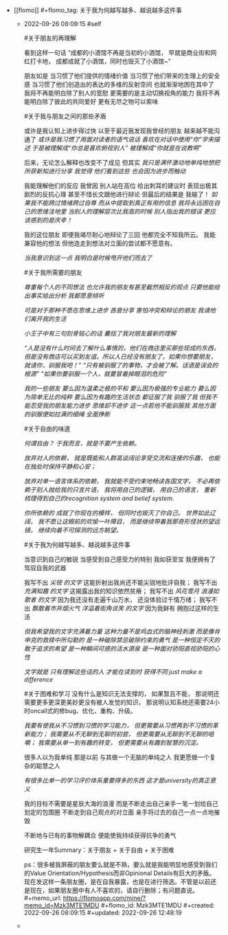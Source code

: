 - [[flomo]]
  #+flomo_tag: 关于我为何越写越多、越说越多这件事
	- 2022-09-26 08:09:15
	   #self
	  
	  
	  #关于朋友的再理解
	  
	  看到这样一句话
	  “成都的小酒馆不再是当初的小酒馆，
	  早就是商业街和网红打卡地，
	  成都成就了小酒馆，同时也毁灭了小酒馆~”
	  
	  朋友如是
	  当习惯了他们提供的情绪价值
	  当习惯了他们带来的生理上的安全感
	  当习惯了他们创造出的表达的多维的反射空间
	  也就渐渐地困在其中了
	  我将不再能明白除了别人的宽慰
	  更需要的是主动切换视角的能力
	  我将不再能明白除了彼此的共同爱好
	  更有无尽之物可以索味
	  
	  
	  #关于我与朋友之间的那些矛盾
	  
	  或许是我认知上进步得过快
	  以至于最近我发现我曾经的朋友
	  越来越不能沟通了
	  *或许是我习惯了用面对读者的语气说话*
	  *喜欢在对话中使用“你”字来描述*
	  *于是被理解成“你总是喜欢俯视别人”*
	  *被理解成“你就是在说教啊”*
	  
	  后来，无论怎么解释也改变不了成见
	  但其实
	  *我只是满怀激动地单纯地想把所获新知进行分享*
	  *我觉得*
	  *他们看到这些*
	  *也会因为进步而触动*
	  
	  我能理解他们的反应
	  我曾因 别人站在高位 给出刺耳的建议时
	  表现出极其剧烈的反抗心理
	  甚至不惜长文跟他进行辩论
	  但最后的结果是
	  我输了！
	  *如果我不能跨过情绪跨过自尊*
	  *而从中提取到真正有用的信息*
	  *我将永远困在自己的思维洼地里*
	  *当别人的理解层次比我高的时候*
	  *别人指出我的错误*
	  *更应该感到的是庆幸！*
	  
	  我的这位朋友
	  即便我竭尽耐心地辩论了三回
	  他都完全不知我所云。
	  我能兼容他的想法
	  但他连走到想法对立面的尝试都不愿意有。
	  
	  *当我意识到这一点*
	  *我明白是时候甩开他们而去了*
	  
	  
	  #关于我所需要的朋友
	  
	  *尊重每个人的不同想法*
	  *也允许我的朋友有甚至截然相反的观点*
	  *只要他能给出事实给出分析*
	  *我都愿意倾听*
	  
	  *可是对于那种不愿在思维上进步*
	  *吝啬分享 害怕冲突和辩论的朋友*
	  *我请他们离开我的生活*
	  
	  *小王子中有三句刻骨铭心的话*
	  *囊括了我对朋友最新的理解*
	  
	  *“人是没有什么时间去了解什么事情的，他们在商店里买那些现成的东西，但是没有商店可以买到友谊。所以人已经没有朋友了。如果你想要朋友，就请你，驯服我吧！”*
	  *“只有被驯服了的事物，才会被了解。话语是误会的根源”*
	  *“如果你要驯服一个人，就要冒着掉眼泪的危险”*
	  
	  *我的一些朋友*
	  *要么因为温柔之极的平和*
	  *要么因为极强的专业能力*
	  *要么因为简单无比的纯粹*
	  *要么因为有趣的生活状态*
	  *都征服了我*
	  *驯服了我*
	  *但我不能忍受我的朋友能力进步 思维却不进步*
	  *这一点若他不能驯服我*
	  *其他方面的驯服便如拉满的细绳*
	  *全面挣断*
	  
	  
	  #关于自由的味道
	  
	  *何谓自由？ 于我而言，就是不要产生依赖。*
	  
	  *放弃对人的依赖，*
	  *就是既能和人群高谈阔论享受交流和连接的乐趣，*
	  *也能在独处时保持平静和心安；*
	  
	  *放弃对单一语言体系的依赖，*
	  *我就能不受约束地畅读各国文字，*
	  *不必再依赖于别人抛给我的只言片语，*
	  *我将用自己的逻辑，*
	  *用自己的语言，*
	  *重新梳理得到自己的recognition system and belief system.*
	  
	  *你所依赖的*
	  *成就了你现在的模样，*
	  *但同时也毁灭了你自己。*
	  *世界如此辽阔，*
	  *我不愿让这眼前的欢愉一叶障目，*
	  *而是继续带着我那奇形怪状的望远镜，*
	  *继续向着不可探测的远方眺望。*
	  
	  
	  #关于我为何越写越多、越说越多这件事
	  
	  当意识到自己的敏锐
	  当感受到自己感受力的特别
	  我如获至宝
	  我便拥有了驾驭自我的武器
	  
	  我写不出 *尖锐 的文字*
	  这能折射出我尚还不能尖锐地批评自我；
	  我写不出 *充满知趣 的文字*
	  这揭露出我的知识依然贫瘠；
	  我写不出 *风花雪月 浪漫如歌者 的文字*
	  因为我还没有走遍千山万水，
	  还没体验过千情万绪；
	  我写不出 *飘散着市井烟火气 洋溢着街角谈笑 的文字*
	  因为我鲜有 拥抱过这样的生活
	  
	  *但我希望我的文字充满着力量*
	  *这种力量不是鸡血式的脑神经刺激*
	  *而是像肖申克的救赎中所勾勒的*
	  *是一种破除禁忌破除约束的勇气*
	  *是一种恒定不灭的敢于追求的希望*
	  *是一种瞬间可感的活水源泉*
	  *是一种面对骄阳直视骄阳的心性*
	  
	  *文字就是*
	  *只有理解这些话的人*
	  *才能在读到时*
	  *获得不同*
	  *just make a difference*
	  
	  
	  #关于困难和学习
	  没有什么是知识无法支撑的，
	  如果暂且不能，
	  那说明还需要更多更深更美妙更没有被人发觉的知识，
	  那说明认知系统还需要24小时oncall式的修bug、优化、重构、升级。
	  
	  *我要有使我从不习惯到习惯的学习能力，*
	  *但更需要从习惯再到不习惯的革新能力；*
	  *我需要从不无聊到无聊的初尝，*
	  *但更需要从无聊到不无聊的咀嚼；*
	  *我需要从单一到有趣的转变，*
	  *但更需要从有趣到智慧的沉淀。*
	  
	  很多人以为我单纯
	  那是以前
	  与其做一个无脑的单纯之人
	  我更愿做一个复杂的聪慧之人
	  
	  
	  *有很多比单一的学习评价体系重要得多的东西*
	  *这才是university的真正意义*
	  
	  
	  我的目标不需要是星辰大海的浪漫
	  而是不断走出自己亲手一笔一划给自己划定的包围圈
	  不断走到自己观点的对立面
	  亲手将过去的自己一点一点地摧毁
	  
	  不断地与已有的事物解耦合
	  便能使我持续获得抗争的勇气
	  
	  研究生一年Summary：关于朋友 + 关于自由 + 关于困难
	  
	  ps：很多被我屏蔽的朋友要么就是不熟，要么就是我能明显地感受到我们的Value Orientation/Hypothesis而非Opinional Details有巨大的矛盾。现在发这样一条朋友圈，是在自我暴露，也是在进行筛选。不管是以前还是现在，如果朋友圈中有人不喜欢的，请自行删除；有问题直说。
	  #+memo_url: https://flomoapp.com/mine/?memo_id=Mzk3MTE1MDU
	  #+flomo_id: Mzk3MTE1MDU
	  #+created: 2022-09-26 08:09:15
	  #+updated: 2022-09-26 12:48:19
	-